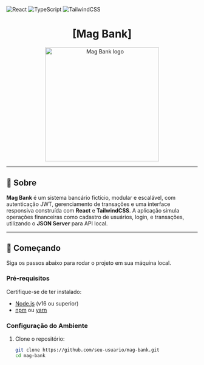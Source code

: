 ![React](https://img.shields.io/badge/React-61DAFB?style=for-the-badge&logo=react&logoColor=white)
![TypeScript](https://img.shields.io/badge/TypeScript-3178C6?style=for-the-badge&logo=typescript&logoColor=white)
![TailwindCSS](https://img.shields.io/badge/TailwindCSS-06B6D4?style=for-the-badge&logo=tailwindcss&logoColor=white)

<h1 align="center" style="font-weight: bold;">[Mag Bank]</h1>

<p align="center">
  <img src="assets/logo.svg" alt="Mag Bank logo" width="300px">
</p>

---

## 📌 Sobre

**Mag Bank** é um sistema bancário fictício, modular e escalável, com autenticação JWT, gerenciamento de transações e uma interface responsiva construída com **React** e **TailwindCSS**. A aplicação simula operações financeiras como cadastro de usuários, login, e transações, utilizando o **JSON Server** para API local.

---

## 🚀 Começando

Siga os passos abaixo para rodar o projeto em sua máquina local.

### Pré-requisitos

Certifique-se de ter instalado:
- [Node.js](https://nodejs.org/) (v16 ou superior)
- [npm](https://www.npmjs.com/) ou [yarn](https://yarnpkg.com/)

### Configuração do Ambiente

1. Clone o repositório:
   ```bash
   git clone https://github.com/seu-usuario/mag-bank.git
   cd mag-bank
